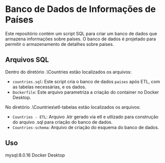 # Banco de Dados de Informações de Países

Este repositório contém um script SQL para criar um banco de dados que armazena informações sobre países. O banco de dados é projetado para permitir o armazenamento de detalhes sobre países.

## Arquivos SQL
Dentro do diretório .\Countries estão localizados os arquivos:

- `countries.sql`: Este script cria o banco de dados `paises` após ETL, com as tabelas necessárias, e os dados.
- `Dockerfile`: Este arquivo parametriza a criação do container no Docker Desktop.

No diretório .\Countries\etl-tabelas estão localizados os arquivos:
- `Countries - ETL`: Arquivo .ktr gerado via etl e utlizado para construção do arquivo .sql para criação do banco de dados.  
- `Countries-schema`: Arquivo de criação do esquema do banco de dados.

## Uso

mysql:8.0.16
Docker Desktop